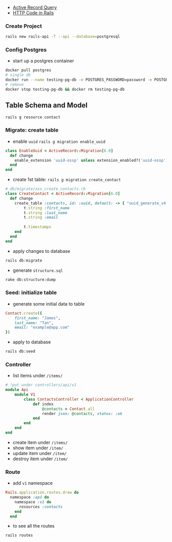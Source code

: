 - [Active Record Query](https://guides.rubyonrails.org/active_record_querying.html#retrieving-a-single-object)
- [HTTP Code in Rails](http://www.railsstatuscodes.com/)
### Create Project
```sh
rails new rails-api -T --api --database=postgresql
```

### Config Postgres
- start up a postgres container
```sh
docker pull postgres
# single db
docker run --name testing-pg-db -e POSTGRES_PASSWORD=password -e POSTGRES_DB=ebdb -e POSTGRES_USER=postgres -d -p 5432:5432 postgres
# remove
docker stop testing-pg-db && docker rm testing-pg-db
```

## Table Schema and Model
```sh
rails g resource contact
```

### Migrate: create table
- enable `uuid` `rails g migration enable_uuid`
```ruby
class EnableUuid < ActiveRecord::Migration[6.0]
  def change
    enable_extension 'uuid-ossp' unless extension_enabled?('uuid-ossp')
  end
end
```
- create 1st table: `rails g migration create_contact`
```ruby
# db/migrate/xxx_create_contacts.rb
class CreateContact < ActiveRecord::Migration[6.0]
  def change
    create_table :contacts, id: :uuid, default: -> { "uuid_generate_v4()" } do |t|
        t.string :first_name
        t.string :last_name
        t.string :email
  
        t.timestamps
    end
  end
end
```
- apply changes to database
```sh
rails db:migrate
```
- generate `structure.sql`
```sh
rake db:structure:dump
```

### Seed: initialize table
- generate some initial data to table
```ruby
Contact.create({
    first_name: "James",
    last_name: "Tan",
    email: "example@app.com"
})
```
- apply to database
```sh
rails db:seed
```

### Controller
- list items under `/items/`
```ruby
# !put under controllers/api/v1
module Api
    module V1
        class ContactsController < ApplicationController
            def index
                @contacts = Contact.all
                render json: @contacts, status: :ok
            end
        end
    end
end
```
- create item under `/items/`
- show item under `/item/`
- update item under `/item/`
- destroy item under `/item/`

### Route
- add `v1` namespace
```ruby
Rails.application.routes.draw do
  namespace :api do
    namespace :v1 do
      resources :contacts
    end
  end
```
- to see all the routes
```sh
rails routes
```